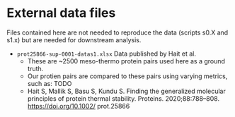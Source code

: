 # External data files

Files contained here are not needed to reproduce the data (scripts s0.X and s1.x) but are needed for downstream analysis.

- `prot25866-sup-0001-datas1.xlsx` Data published by Hait et al.
  - These are ~2500 meso-thermo protein pairs used here as a ground truth.
  - Our protien pairs are compared to these pairs using varying metrics, such as: TODO
  - Hait S, Mallik S, Basu S, Kundu S. Finding the generalized molecular principles of protein thermal stability. Proteins. 2020;88:788–808. https://doi.org/10.1002/ prot.25866